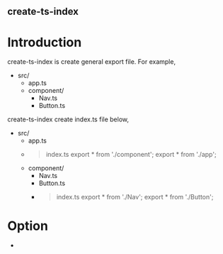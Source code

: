 create-ts-index
----

# Introduction
create-ts-index is create general export file. For example,

* src/
  * app.ts
  * component/
    * Nav.ts
    * Button.ts

create-ts-index create index.ts file below,

* src/
  * app.ts
  * > index.ts
    export * from './component';
    export * from './app';
  * component/
    * Nav.ts
    * Button.ts
    * > index.ts
      export * from './Nav';
      export * from './Button';

# Option
*

